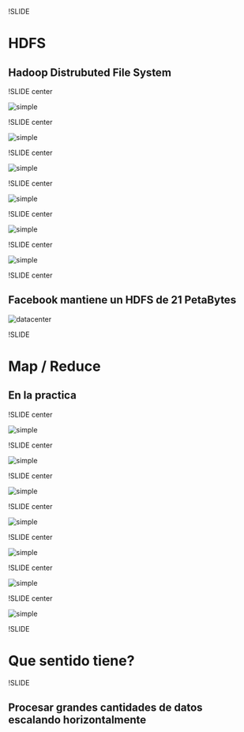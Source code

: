 !SLIDE

# HDFS
## Hadoop Distrubuted File System

!SLIDE center
<!-- Una diferencia fundamental es que los bloques en HDFS no ocupan 4k como normalmente lo harian, por el contrario los bloques tienen entre 64 y 128 mb -->
![simple](hdfs-explained/1.png)

!SLIDE center

![simple](hdfs-explained/2.png)

!SLIDE center

![simple](hdfs-explained/3.png)

!SLIDE center

![simple](hdfs-explained/4.png)

!SLIDE center

![simple](hdfs-explained/5.png)

!SLIDE center

![simple](hdfs-explained/6.png)

!SLIDE center

## Facebook mantiene un HDFS de 21 PetaBytes
![datacenter](datacenter.jpg)

!SLIDE

# Map / Reduce
## En la practica

!SLIDE center

![simple](map-reduce-explained/1.png)

!SLIDE center

![simple](map-reduce-explained/2.png)

!SLIDE center

![simple](map-reduce-explained/3.png)

!SLIDE center

![simple](map-reduce-explained/4.png)

!SLIDE center

![simple](map-reduce-explained/5.png)

!SLIDE center

![simple](map-reduce-explained/6.png)

!SLIDE center

![simple](map-reduce-explained/7.png)

!SLIDE
# Que sentido tiene?

!SLIDE

## Procesar grandes cantidades de datos escalando horizontalmente

